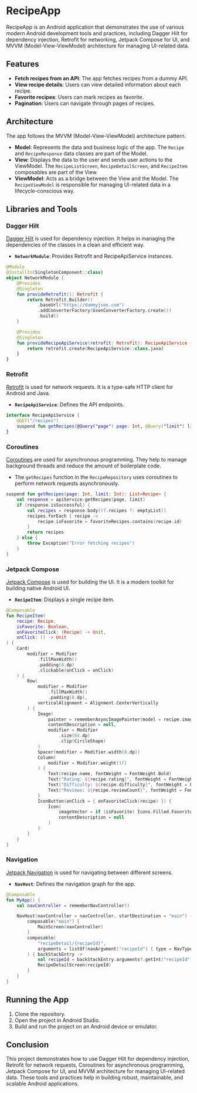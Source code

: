 # RecipeApp

RecipeApp is an Android application that demonstrates the use of various modern Android development tools and practices, including Dagger Hilt for dependency injection, Retrofit for networking, Jetpack Compose for UI, and MVVM (Model-View-ViewModel) architecture for managing UI-related data.

## Features

- **Fetch recipes from an API**: The app fetches recipes from a dummy API.
- **View recipe details**: Users can view detailed information about each recipe.
- **Favorite recipes**: Users can mark recipes as favorite.
- **Pagination**: Users can navigate through pages of recipes.

## Architecture

The app follows the MVVM (Model-View-ViewModel) architecture pattern.

- **Model**: Represents the data and business logic of the app. The `Recipe` and `RecipeResponse` data classes are part of the Model.
- **View**: Displays the data to the user and sends user actions to the ViewModel. The `RecipeListScreen`, `RecipeDetailScreen`, and `RecipeItem` composables are part of the View.
- **ViewModel**: Acts as a bridge between the View and the Model. The `RecipeViewModel` is responsible for managing UI-related data in a lifecycle-conscious way.

## Libraries and Tools

### Dagger Hilt

[Dagger Hilt](https://developer.android.com/training/dependency-injection/hilt-android) is used for dependency injection. It helps in managing the dependencies of the classes in a clean and efficient way.

- **`NetworkModule`**: Provides Retrofit and RecipeApiService instances.

```kotlin
@Module
@InstallIn(SingletonComponent::class)
object NetworkModule {
    @Provides
    @Singleton
    fun provideRetrofit(): Retrofit {
        return Retrofit.Builder()
            .baseUrl("https://dummyjson.com")
            .addConverterFactory(GsonConverterFactory.create())
            .build()
    }

    @Provides
    @Singleton
    fun provideRecipeApiService(retrofit: Retrofit): RecipeApiService {
        return retrofit.create(RecipeApiService::class.java)
    }
}
```

### Retrofit

[Retrofit](https://square.github.io/retrofit/) is used for network requests. It is a type-safe HTTP client for Android and Java.

- **`RecipeApiService`**: Defines the API endpoints.

```kotlin
interface RecipeApiService {
    @GET("/recipes")
    suspend fun getRecipes(@Query("page") page: Int, @Query("limit") limit: Int): Response<RecipeResponse>
}
```

### Coroutines

[Coroutines](https://kotlinlang.org/docs/coroutines-overview.html) are used for asynchronous programming. They help to manage background threads and reduce the amount of boilerplate code.

- The `getRecipes` function in the `RecipeRepository` uses coroutines to perform network requests asynchronously.

```kotlin
suspend fun getRecipes(page: Int, limit: Int): List<Recipe> {
    val response = apiService.getRecipes(page, limit)
    if (response.isSuccessful) {
        val recipes = response.body()?.recipes ?: emptyList()
        recipes.forEach { recipe ->
            recipe.isFavorite = favoriteRecipes.contains(recipe.id)
        }
        return recipes
    } else {
        throw Exception("Error fetching recipes")
    }
}
```

### Jetpack Compose

[Jetpack Compose](https://developer.android.com/jetpack/compose) is used for building the UI. It is a modern toolkit for building native Android UI.

- **`RecipeItem`**: Displays a single recipe item.

```kotlin
@Composable
fun RecipeItem(
    recipe: Recipe,
    isFavorite: Boolean,
    onFavoriteClick: (Recipe) -> Unit,
    onClick: () -> Unit
) {
    Card(
        modifier = Modifier
            .fillMaxWidth()
            .padding(8.dp)
            .clickable(onClick = onClick)
    ) {
        Row(
            modifier = Modifier
                .fillMaxWidth()
                .padding(8.dp),
            verticalAlignment = Alignment.CenterVertically
        ) {
            Image(
                painter = rememberAsyncImagePainter(model = recipe.image),
                contentDescription = null,
                modifier = Modifier
                    .size(64.dp)
                    .clip(CircleShape)
            )
            Spacer(modifier = Modifier.width(8.dp))
            Column(
                modifier = Modifier.weight(1f)
            ) {
                Text(recipe.name, fontWeight = FontWeight.Bold)
                Text("Rating: ${recipe.rating}", fontWeight = FontWeight.Light)
                Text("Difficulty: ${recipe.difficulty}", fontWeight = FontWeight.Light)
                Text("Reviews: ${recipe.reviewCount}", fontWeight = FontWeight.Light)
            }
            IconButton(onClick = { onFavoriteClick(recipe) }) {
                Icon(
                    imageVector = if (isFavorite) Icons.Filled.Favorite else Icons.Outlined.FavoriteBorder,
                    contentDescription = null
                )
            }
        }
    }
}
```

### Navigation

[Jetpack Navigation](https://developer.android.com/guide/navigation) is used for navigating between different screens.

- **`NavHost`**: Defines the navigation graph for the app.

```kotlin
@Composable
fun MyApp() {
    val navController = rememberNavController()

    NavHost(navController = navController, startDestination = "main") {
        composable("main") {
            MainScreen(navController)
        }
        composable(
            "recipeDetail/{recipeId}",
            arguments = listOf(navArgument("recipeId") { type = NavType.IntType })
        ) { backStackEntry ->
            val recipeId = backStackEntry.arguments?.getInt("recipeId") ?: return@composable
            RecipeDetailScreen(recipeId)
        }
    }
}
```

## Running the App

1. Clone the repository.
2. Open the project in Android Studio.
3. Build and run the project on an Android device or emulator.

## Conclusion

This project demonstrates how to use Dagger Hilt for dependency injection, Retrofit for network requests, Coroutines for asynchronous programming, Jetpack Compose for UI, and MVVM architecture for managing UI-related data. These tools and practices help in building robust, maintainable, and scalable Android applications.
